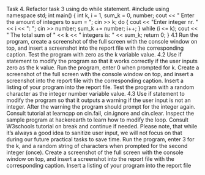 Task 4. Refactor task 3 using do while statement.
#include<iostream>
using namespace std;
int main()
{
int k, i = 1, sum_k = 0, number;
cout << " Enter the amount of integers to sum = "; cin >> k;
do {
cout << "Enter integer nr. " << i << ": ";
cin >> number;
sum_k += number; i++;
} while (i <= k);
cout << " The total sum of " << k << " integers is: " << sum_k;
return 0;
}
4.1 Run the program, create a screenshot of the full screen with the console window on top, and
insert a screenshot into the report file with the corresponding caption.
Test the program with zero as the k variable value.
4.2 Use if statement to modify the program so that it works correctly if the user inputs zero as
the k value.
Run the program, enter 0 when prompted for k. Create a screenshot of the full screen with the
console window on top, and insert a screenshot into the report file with the corresponding caption.
Insert a listing of your program into the report file.
Test the program with a random character as the integer number variable value.
4.3 Use if statement to modify the program so that it outputs a warning if the user input is not an
integer. After the warning the program should prompt for the integer again. Consult tutorial at
learncpp on cin.fail, cin.ignore and cin.clear. Inspect the sample program at hackerearth to
learn how to modify the loop. Consult W3schools tutorial on break and continue if needed.
Please note, that while it’s always a good idea to sanitize user input, we will not focus on that
during our future practical tasks to save time.
Run the program, enter 3 for the k, and a random string of characters when prompted for the second
integer (once). Create a screenshot of the full screen with the console window on top, and insert a
screenshot into the report file with the corresponding caption. Insert a listing of your program into
the report file
